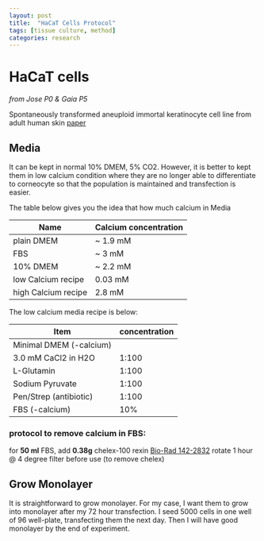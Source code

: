 ```yaml
---
layout: post
title:  "HaCaT Cells Protocol"
tags: [tissue culture, method]
categories: research
---
```


HaCaT cells
====

*from Jose P0 & Gaia P5*

Spontaneously transformed aneuploid immortal keratinocyte cell line from adult human skin
[paper](/assets/resources/HaCaT_Boucamp_1988_ger.pdf)

## Media
It can be kept in normal 10% DMEM, 5% CO2. However, it is better to kept them in low calcium condition where they are no longer able to differentiate to corneocyte so that the population is maintained and transfection is easier.

The table below gives you the idea that how much calcium in Media

| Name | Calcium concentration   |
| ------ | --------------------- |
| plain DMEM | ~ 1.9 mM          |
| FBS        | ~ 3 mM            |
| 10% DMEM   | ~ 2.2 mM          |
| low Calcium recipe  | 0.03 mM  |
| high Calcium recipe | 2.8 mM   |

The low calcium media recipe is below:

|    Item    |   concentration   |
| ---------- | ----------------- |
| Minimal DMEM (-calcium) |      |
| 3.0 mM CaCl2 in H2O     | 1:100|
| L-Glutamin              | 1:100|
| Sodium Pyruvate         | 1:100|
| Pen/Strep (antibiotic)  | 1:100|
| FBS (-calcium)          | 10%  |

### protocol to remove calcium in FBS:
for **50 ml** FBS, add **0.38g** chelex-100 rexin [Bio-Rad 142-2832](http://www.bio-rad.com/en-uk/product/chelex-100-resin)
rotate 1 hour @ 4 degree
filter before use (to remove chelex)

## Grow Monolayer
It is straightforward to grow monolayer. For my case, I want them to grow into monolayer after my 72 hour transfection. I seed 5000 cells in one well of 96 well-plate, transfecting them the next day. Then I will have good monolayer by the end of experiment.
